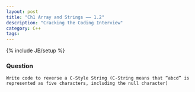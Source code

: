 ```yaml
---
layout: post
title: "Ch1 Array and Strings —— 1.2"
description: "Cracking the Coding Interview"
category: C++
tags:
---
```

{% include JB/setup %}

### Question

	Write code to reverse a C-Style String (C-String means that “abcd” is represented as five characters, including the null character)
